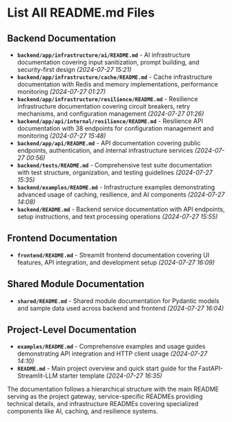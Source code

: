 # List All README.md Files

## **Backend Documentation**
- **`backend/app/infrastructure/ai/README.md`** - AI infrastructure documentation covering input sanitization, prompt building, and security-first design *(2024-07-27 15:21)*
- **`backend/app/infrastructure/cache/README.md`** - Cache infrastructure documentation with Redis and memory implementations, performance monitoring *(2024-07-27 01:27)*
- **`backend/app/infrastructure/resilience/README.md`** - Resilience infrastructure documentation covering circuit breakers, retry mechanisms, and configuration management *(2024-07-27 01:26)*
- **`backend/app/api/internal/resilience/README.md`** - Resilience API documentation with 38 endpoints for configuration management and monitoring *(2024-07-27 15:48)*
- **`backend/app/api/README.md`** - API documentation covering public endpoints, authentication, and internal infrastructure services *(2024-07-27 00:56)*
- **`backend/tests/README.md`** - Comprehensive test suite documentation with test structure, organization, and testing guidelines *(2024-07-27 15:35)*
- **`backend/examples/README.md`** - Infrastructure examples demonstrating advanced usage of caching, resilience, and AI components *(2024-07-27 14:08)*
- **`backend/README.md`** - Backend service documentation with API endpoints, setup instructions, and text processing operations *(2024-07-27 15:55)*

## **Frontend Documentation**
- **`frontend/README.md`** - Streamlit frontend documentation covering UI features, API integration, and development setup *(2024-07-27 16:09)*

## **Shared Module Documentation**
- **`shared/README.md`** - Shared module documentation for Pydantic models and sample data used across backend and frontend *(2024-07-27 16:04)*

## **Project-Level Documentation**
- **`examples/README.md`** - Comprehensive examples and usage guides demonstrating API integration and HTTP client usage *(2024-07-27 14:10)*
- **`README.md`** - Main project overview and quick start guide for the FastAPI-Streamlit-LLM starter template *(2024-07-27 16:35)*

The documentation follows a hierarchical structure with the main README serving as the project gateway, service-specific READMEs providing technical details, and infrastructure READMEs covering specialized components like AI, caching, and resilience systems.
